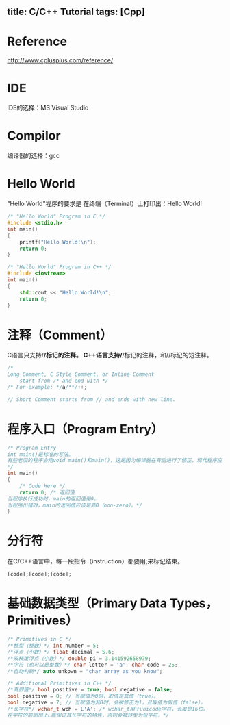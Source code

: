 title: C/C++ Tutorial
tags: [Cpp]
---
# Reference
http://www.cplusplus.com/reference/
# IDE
IDE的选择：MS Visual Studio
# Compilor
编译器的选择：gcc
# Hello World
"Hello World"程序的要求是
	在终端（Terminal）上打印出：Hello World!
```cpp
/* "Hello World" Program in C */
#include <stdio.h>
int main()
{
    printf("Hello World!\n");
    return 0;
}
```
```cpp
/* "Hello World" Program in C++ */
#include <iostream>
int main()
{
    std::cout << "Hello World!\n";
    return 0;
}
```
# 注释（Comment）
C语言只支持/**/标记的注释。
C++语言支持/**/标记的注释，和//标记的短注释。
```cpp
/* 
Long Comment, C Style Comment, or Inline Comment
    start from /* and end with */
/* For example: */a/**/++;
```
```cpp
// Short Comment starts from // and ends with new line.
```
# 程序入口（Program Entry）
```cpp
/* Program Entry
int main()是标准的写法。
有些老旧的程序会用void main()和main()，这是因为编译器在背后进行了修正，现代程序应该尽量使用标准的写法：int main()。
*/
int main()
{
    /* Code Here */
    return 0; /* 返回值
当程序执行成功时，main的返回值是0。
当程序出错时，main的返回值应该是非0（non-zero）。*/
}
```
# 分行符
在C/C++语言中，每一段指令（instruction）都要用;来标记结束。
```
[code];[code];[code];
```
# 基础数据类型（Primary Data Types，Primitives）
```cpp
/* Primitives in C */
/*整型（整数）*/ int number = 5;
/*浮点（小数）*/ float decimal = 5.6;
/*双精度浮点（小数）*/ double pi = 3.141592658979;
/*字符（也可以是整数）*/ char letter = 'a'; char code = 25;
/*自动判断*/ auto unkown = "char array as you know";
```
```cpp
/* Additional Primitives in C++ */
/*真假值*/ bool positive = true; bool negative = false;
bool positive = 0; // 当赋值为0时，取值是真值（true）。
bool negative = 7; // 当赋值为非0时，会被修正为1，且取值为假值（false）。
/*长字符*/ wchar_t wch = L'A'; /* wchar_t用于unicode字符，长度是16位。
在字符的前面加上L能保证其长字符的特性，否则会被转型为短字符。*/
```